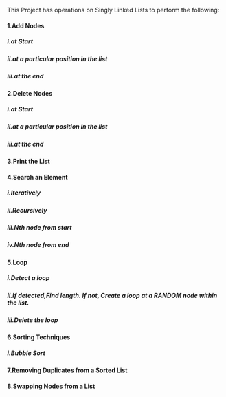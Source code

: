 This Project has operations on Singly Linked Lists to perform the following:
#### 1.Add Nodes
#####   i.at Start
#####  ii.at a particular position in the list
##### iii.at the end
#### 2.Delete Nodes
#####   i.at Start
#####  ii.at a particular position in the list
##### iii.at the end
#### 3.Print the List
#### 4.Search an Element
#####   i.Iteratively
#####  ii.Recursively
##### iii.Nth node from start
#####  iv.Nth node from end
#### 5.Loop
#####   i.Detect a loop
#####  ii.If detected,Find length. If not, Create a loop at a RANDOM node within the list.
##### iii.Delete the loop
#### 6.Sorting Techniques
#####  i.Bubble Sort
#### 7.Removing Duplicates from a Sorted List
#### 8.Swapping Nodes from a List


